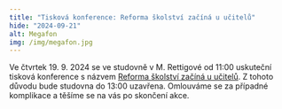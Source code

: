 ```yaml
---
title: "Tisková konference: Reforma školství začíná u učitelů"
hide: "2024-09-21"
alt: Megafon
img: /img/megafon.jpg
---
```

Ve čtvrtek 19. 9. 2024 se ve studovně v M. Rettigové od 11:00 uskuteční tisková
konference s názvem <a href="https://pedf.cuni.cz/PEDF-61.html?event=28280&lang=cz">Reforma školství začíná u učitelů</a>. Z tohoto důvodu bude
studovna do 13:00 uzavřena. Omlouváme se za případné komplikace a těšíme se na vás po skončení akce.


